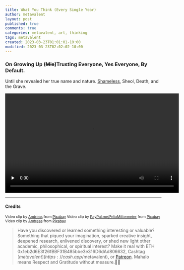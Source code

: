 ```yaml
---
title: What You Think (Every Single Year)
author: metavalent
layout: post
published: true
comments: true
categories: metavalent, art, thinking
tags: metavalent
created: 2023-03-23T01:01:01-10:00
modified: 2023-03-23T02:02:02-10:00
---
```


### On Growing Up (~~Mis~~)Trusting Everyone, Yes Everyone, By Default.

Until she revealed her true name and nature. [Shameless](https://www.biblegateway.com/passage/?search=Proverbs%205%3A3-14&version=NIV), Sheol, Death, and the Grave.

<!--- Trigger warning, maybe. Apparently a word from our sponsor for our unfriendly neighborhood inner cluster-B type. -->

<video controls preload="none" width="560" height="320">
  <source src="https://github.com/metavalent/metavalent.github.io/blob/gh-pages/assets/audio-video/WhatYouThink.mp4?raw=true" type="video/mp4">
  <source src="https://github.com/metavalent/metavalent.github.io/blob/gh-pages/assets/audio-video/WhatYouThink.webm?raw=true" type="video/webm">
Your browser does not support the video tag.
</video>

<p></p>

---

#### Credits

<small>
Video clip by <a href="https://pixabay.com/users/adege-4994132/?utm_source=link-attribution&amp;utm_medium=referral&amp;utm_campaign=video&amp;utm_content=153976">Andreas</a> from <a href="https://pixabay.com//?utm_source=link-attribution&amp;utm_medium=referral&amp;utm_campaign=video&amp;utm_content=153976">Pixabay</a>
</small>
<small>
Video clip by <a href="https://pixabay.com/users/felixmittermeier-4397258/?utm_source=link-attribution&amp;utm_medium=referral&amp;utm_campaign=video&amp;utm_content=91545">PayPal.me/FelixMittermeier</a> from <a href="https://pixabay.com//?utm_source=link-attribution&amp;utm_medium=referral&amp;utm_campaign=video&amp;utm_content=91545">Pixabay</a>
</small>
<small>
Video clip by <a href="https://pixabay.com/users/adege-4994132/?utm_source=link-attribution&amp;utm_medium=referral&amp;utm_campaign=video&amp;utm_content=34829">Andreas</a> from <a href="https://pixabay.com//?utm_source=link-attribution&amp;utm_medium=referral&amp;utm_campaign=video&amp;utm_content=34829">Pixabay</a>
</small>

> Have you discovered or learned something interesting or valuable? Something that piqued your imagination, sparked creative insight, deepened research, enlivened discovery, or shed new light other academic, philosophical, or spiritual interest? Make it real with ETH 0x1eb2d6E3f26fBBF31B485bbe3e316D6dAd806632, Cashtag [$metavalent](https://cash.app/$metavalent), or [Patreon](https://patreon.com/metavalent). Mahalo means Respect and Gratitude without measure.🙏🏼
